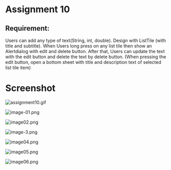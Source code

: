 # Assignment 10
## Requirement:
Users can add any type of text(String, int, double). Design with ListTile (with title and subtitle).
When Users long press on any list tile then show an Alertdialog with edit and delete button.
After that, Users can update the text with the edit button and delete the text by delete button.
(When pressing the edit button, open a bottom sheet with title and description text of selected list tile item)


# Screenshot

![assignment10.gif](Screenshot%2Fassignment10.gif)

![image-01.png](Screenshot%2Fimage-01.png)

![image02.png](Screenshot%2Fimage02.png)

![image-3.png](Screenshot%2Fimage-3.png)

![image04.png](Screenshot%2Fimage04.png)

![image05.png](Screenshot%2Fimage05.png)

![image06.png](Screenshot%2Fimage06.png)


